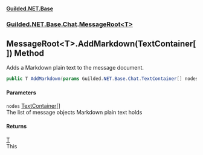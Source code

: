 
#### [Guilded.NET.Base](Guilded_NET_Base 'Guilded_NET_Base')
### [Guilded.NET.Base.Chat](Guilded_NET_Base#Guilded_NET_Base_Chat 'Guilded.NET.Base.Chat').[MessageRoot&lt;T&gt;](MessageRoot_T_ 'Guilded.NET.Base.Chat.MessageRoot&lt;T&gt;')
## MessageRoot&lt;T&gt;.AddMarkdown(TextContainer[]) Method
Adds a Markdown plain text to the message document.  
```csharp
public T AddMarkdown(params Guilded.NET.Base.Chat.TextContainer[] nodes);
```

#### Parameters
<a name='Guilded_NET_Base_Chat_MessageRoot_T__AddMarkdown(Guilded_NET_Base_Chat_TextContainer__)_nodes'></a>
`nodes` [TextContainer](TextContainer 'Guilded.NET.Base.Chat.TextContainer')[[]](https://docs.microsoft.com/en-us/dotnet/api/System.Array 'System.Array')  
The list of message objects Markdown plain text holds
  

#### Returns
[T](MessageRoot_T_#Guilded_NET_Base_Chat_MessageRoot_T__T 'Guilded.NET.Base.Chat.MessageRoot&lt;T&gt;.T')  
This
